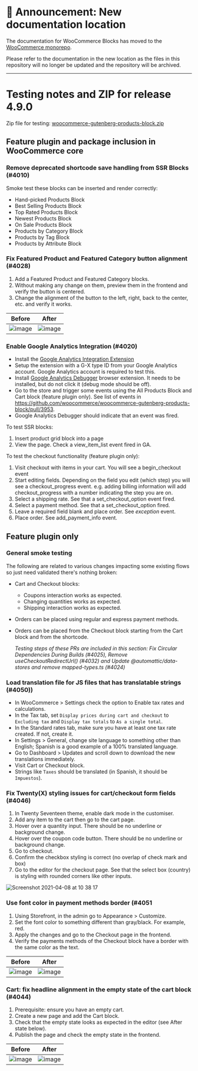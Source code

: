 # 📣 Announcement: New documentation location

The documentation for WooCommerce Blocks has moved to the [WooCommerce monorepo](https://github.com/woocommerce/woocommerce/tree/trunk/plugins/woocommerce-blocks/docs/).

Please refer to the documentation in the new location as the files in this repository will no longer be updated and the repository will be archived.

---

# Testing notes and ZIP for release 4.9.0

Zip file for testing: [woocommerce-gutenberg-products-block.zip](https://github.com/woocommerce/woocommerce-gutenberg-products-block/files/6295807/woocommerce-gutenberg-products-block.zip)

## Feature plugin and package inclusion in WooCommerce core

### Remove deprecated shortcode save handling from SSR Blocks (#4010)

Smoke test these blocks can be inserted and render correctly:

-   Hand-picked Products Block
-   Best Selling Products Block
-   Top Rated Products Block
-   Newest Products Block
-   On Sale Products Block
-   Products by Category Block
-   Products by Tag Block
-   Products by Attribute Block

### Fix Featured Product and Featured Category button alignment (#4028)

1. Add a Featured Product and Featured Category blocks.
2. Without making any change on them, preview them in the frontend and verify the button is centered.
3. Change the alignment of the button to the left, right, back to the center, etc. and verify it works.

| Before                                                                                                         | After                                                                                                          |
| -------------------------------------------------------------------------------------------------------------- | -------------------------------------------------------------------------------------------------------------- |
| ![image](https://user-images.githubusercontent.com/3616980/113333925-5985a000-9323-11eb-8c11-25796187bbcc.png) | ![image](https://user-images.githubusercontent.com/3616980/113333839-3e1a9500-9323-11eb-9e12-4bd783487638.png) |

### Enable Google Analytics Integration (#4020)

-   Install the [Google Analytics Integration Extension](https://github.com/woocommerce/woocommerce-google-analytics-integration)
-   Setup the extension with a G-X type ID from your Google Analytics account. Google Analytics account is required to test this.
-   Install [Google Analytics Debugger](https://chrome.google.com/webstore/detail/google-analytics-debugger/jnkmfdileelhofjcijamephohjechhna?hl=en) browser extension. It needs to be installed, but do not click it (debug mode should be off).
-   Go to the store and trigger some events using the All Products Block and Cart block (feature plugin only). See list of events in <https://github.com/woocommerce/woocommerce-gutenberg-products-block/pull/3953>.
-   Google Analytics Debugger should indicate that an event was fired.

To test SSR blocks:

1. Insert product grid block into a page
2. View the page. Check a view_item_list event fired in GA.

To test the checkout functionality (feature plugin only):

1. Visit checkout with items in your cart. You will see a begin_checkout event
2. Start editing fields. Depending on the field you edit (which step) you will see a checkout_progress event. e.g. adding billing information will add checkout_progress with a number indicating the step you are on.
3. Select a shipping rate. See that a set_checkout_option event fired.
4. Select a payment method. See that a set_checkout_option fired.
5. Leave a required field blank and place order. See _exception_ event.
6. Place order. See add_payment_info event.

## Feature plugin only

### General smoke testing

The following are related to various changes impacting some existing flows so just need validated there's nothing broken:

-   Cart and Checkout blocks:
    -   Coupons interaction works as expected.
    -   Changing quantities works as expected.
    -   Shipping interaction works as expected.
-   Orders can be placed using regular and express payment methods.
-   Orders can be placed from the Checkout block starting from the Cart block and from the shortcode.

    _Testing steps of these PRs are included in this section: Fix Circular Dependencies During Builds (#4025), Remove useCheckoutRedirectUrl() (#4032) and Update @automattic/data-stores and remove mapped-types.ts (#4024)_

### Load translation file for JS files that has translatable strings (#4050))

-   In WooCommerce > Settings check the option to Enable tax rates and calculations.
-   In the Tax tab, set `Display prices during cart and checkout` to `Excluding tax` and `Display tax totals` to `As a single total`.
-   In the Standard rates tab, make sure you have at least one tax rate created. If not, create it.
-   In Settings > General, change site language to something other than English; Spanish is a good example of a 100% translated language.
-   Go to Dashboard > Updates and scroll down to download the new translations immediately.
-   Visit Cart or Checkout block.
-   Strings like `Taxes` should be translated (in Spanish, it should be `Impuestos`).

### Fix Twenty(X) styling issues for cart/checkout form fields (#4046)

1. In Twenty Seventeen theme, enable dark mode in the customiser.
2. Add any item to the cart then go to the cart page.
3. Hover over a quantity input. There should be no underline or background change.
4. Hover over the coupon code button. There should be no underline or background change.
5. Go to checkout.
6. Confirm the checkbox styling is correct (no overlap of check mark and box)
7. Go to the editor for the checkout page. See that the select box (country) is styling with rounded corners like other inputs.

![Screenshot 2021-04-08 at 10 38 17](https://user-images.githubusercontent.com/90977/114004904-fd58d980-9856-11eb-843c-b94b95fa68f2.png)

### Use font color in payment methods border (#4051

1. Using Storefront, in the admin go to Appearance > Customize.
2. Set the font color to something different than gray/black. For example, red.
3. Apply the changes and go to the Checkout page in the frontend.
4. Verify the payments methods of the Checkout block have a border with the same color as the text.

| Before                                                                                                         | After                                                                                                          |
| -------------------------------------------------------------------------------------------------------------- | -------------------------------------------------------------------------------------------------------------- |
| ![image](https://user-images.githubusercontent.com/3616980/114059318-8b06ea00-9894-11eb-9097-401c8125db5d.png) | ![image](https://user-images.githubusercontent.com/3616980/114059261-7e829180-9894-11eb-978d-420cbfc4cf41.png) |

### Cart: fix headline alignment in the empty state of the cart block (#4044)

1. Prerequisite: ensure you have an empty cart.
2. Create a new page and add the Cart block.
3. Check that the empty state looks as expected in the editor (see After state below).
4. Publish the page and check the empty state in the frontend.

| Before                                                                                                         | After                                                                                                          |
| -------------------------------------------------------------------------------------------------------------- | -------------------------------------------------------------------------------------------------------------- |
| ![image](https://user-images.githubusercontent.com/1562646/113873096-c631ec00-97b4-11eb-9d04-e96f25dac34a.png) | ![image](https://user-images.githubusercontent.com/1562646/113873114-c9c57300-97b4-11eb-8857-4399a5786c11.png) |
